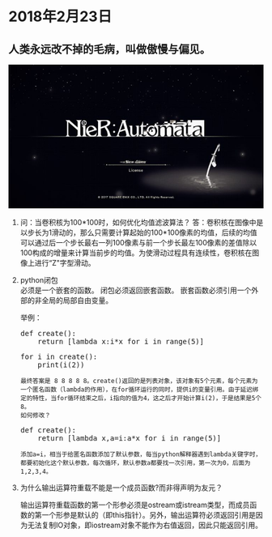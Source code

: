 2018年2月23日
=============
##  人类永远改不掉的毛病，叫做傲慢与偏见。
![](nier.jpg)

1.  问：当卷积核为100\*100时，如何优化均值滤波算法？
答：卷积核在图像中是以步长为1滑动的，那么只需要计算起始的100\*100像素的均值，后续的均值可以通过后一个步长最右一列100像素与前一个步长最左100像素的差值除以100构成的增量来计算当前步的均值。为使滑动过程具有连续性，卷积核在图像上进行“Z"字型滑动。  

2.  python闭包  
    必须是一个嵌套的函数。
    闭包必须返回嵌套函数。
    嵌套函数必须引用一个外部的非全局的局部自由变量。

    举例：
    <pre>def create():
        return [lambda x:i*x for i in range(5)]</pre>
        
    <pre>for i in create():
        print(i(2))</pre>
        最终答案是 8 8 8 8 8。create()返回的是列表对象，该对象有5个元素，每个元素为一个匿名函数（lambda的作用），在for循环运行的同时，提供i的变量引用。由于延迟绑定的特性，当for循环结束之后，i指向的值为4，这之后才开始计算i(2)，于是结果是5个8。  
        如何修改？  
    <pre>def create():
        return [lambda x,a=i:a*x for i in range(5)]</pre>   
        添加a=i，相当于给匿名函数添加了默认参数，每当python解释器遇到lambda关键字时，都要初始化这个默认参数，每次循环，默认参数a都要找一次引用，第一次为0，后面为1,2,3,4。
        
        
3.  为什么输出运算符重载不能是一个成员函数?而非得声明为友元？ 

    输出运算符重载函数的第一个形参必须是ostream或istream类型，而成员函数的第一个形参是默认的（即this指针）。另外，输出运算符必须返回引用是因为无法复制IO对象，即iostream对象不能作为右值返回，因此只能返回引用。